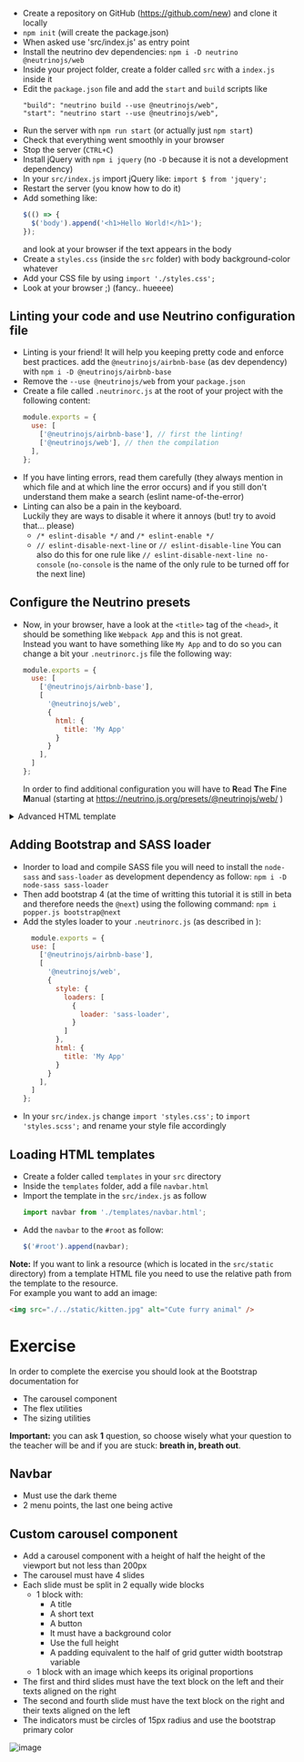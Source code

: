 - Create a repository on GitHub (https://github.com/new) and clone it locally
- `npm init` (will create the package.json)
- When asked use 'src/index.js' as entry point
- Install the neutrino dev dependencies: `npm i -D neutrino @neutrinojs/web`
- Inside your project folder, create a folder called `src` with a `index.js` inside it
- Edit the `package.json` file and add the `start` and `build` scripts like
  ```
  "build": "neutrino build --use @neutrinojs/web",
  "start": "neutrino start --use @neutrinojs/web",
  ```
- Run the server with `npm run start` (or actually just `npm start`)
- Check that everything went smoothly in your browser
- Stop the server (`CTRL+C`)
- Install jQuery with `npm i jquery` (no `-D` because it is not a development dependency)
- In your `src/index.js` import jQuery like:
  `import $ from 'jquery';`
- Restart the server (you know how to do it)
- Add something like:
  ```js
  $(() => {
    $('body').append('<h1>Hello World!</h1>');
  });
  ```
  and look at your browser if the text appears in the body
- Create a `styles.css` (inside the `src` folder) with body background-color whatever
- Add your CSS file by using `import './styles.css';`
- Look at your browser ;) (fancy.. hueeee)

## Linting your code and use Neutrino configuration file

- Linting is your friend! It will help you keeping pretty code and enforce best practices.
  add the `@neutrinojs/airbnb-base` (as dev dependency) with
  `npm i -D @neutrinojs/airbnb-base`
- Remove the `--use @neutrinojs/web` from your `package.json`
- Create a file called `.neutrinorc.js` at the root of your project with the following content:
  ```js
  module.exports = {
    use: [
      ['@neutrinojs/airbnb-base'], // first the linting!
      ['@neutrinojs/web'], // then the compilation
    ],
  };
  ```
- If you have linting errors, read them carefully (they always mention in which file and at which line the error occurs) and if you still don't understand them make a search (eslint name-of-the-error)
- Linting can also be a pain in the keyboard.  
  Luckily they are ways to disable it where it annoys (but! try to avoid that... please)
  - `/* eslint-disable */` and `/* eslint-enable */`
  - `// eslint-disable-next-line` or `// eslint-disable-line`
  You can also do this for one rule like `// eslint-disable-next-line no-console` (`no-console` is the name of the only rule to be turned off for the next line)

## Configure the Neutrino presets

- Now, in your browser, have a look at the `<title>` tag of the `<head>`, it should be something like `Webpack App` and this is not great.  
  Instead you want to have something like `My App` and to do so you can change a bit your `.neutrinorc.js` file the following way:
  ```js
  module.exports = {
    use: [
      ['@neutrinojs/airbnb-base'],
      [
        '@neutrinojs/web',
        {
          html: {
            title: 'My App'
          }
        }
      ],
    ]
  };
  ```
  In order to find additional configuration you will have to
  **R**ead **T**he **F**ine **M**anual (starting at https://neutrino.js.org/presets/@neutrinojs/web/ )

<details><summary>Advanced HTML template</summary>


If you need to customize the HTML even further, you may want to find the template which used by Neutrino / Webpack to render the index.html
  It took me a bit of time but after following the white rabbit.
  I first looked at the `@neutrinojs/html-template` (which was mentioned in the docs of the `@neutrinojs/web`).  
  This lead me to the `html-webpack-template` module and I found the 
  template here: https://github.com/jaketrent/html-webpack-template/blob/master/index.ejs
- Copy the `.ejs` file in your `src` directory (rename it if you want, I did it and called it `html.template.ejs`)
- In your `.neutrinorc.js` file, change the settings to make them look like:
  ```js
  const path = require('path');

  module.exports = {
    use: [
      ['@neutrinojs/airbnb-base'],
      [
        '@neutrinojs/web',
        {
          html: {
            template: path.join(__dirname, 'src/html.template.ejs'),
            title: 'My App',
          }
        }
      ],
    ]
  };
  ```
- Make changes in the template (be careful with what you change though)
- Restart your server


</details>

## Adding Bootstrap and SASS loader

- Inorder to load and compile SASS file you will need to install the `node-sass` and `sass-loader` as development dependency as follow: `npm i -D node-sass sass-loader`
- Then add bootstrap 4 (at the time of writting this tutorial it is still in beta and therefore needs the `@next`) using the following command: `npm i popper.js bootstrap@next`
- Add the styles loader to your `.neutrinorc.js`
  (as described in ):
  ```js
    module.exports = {
    use: [
      ['@neutrinojs/airbnb-base'],
      [
        '@neutrinojs/web',
        {
          style: {
            loaders: [
              {
                loader: 'sass-loader',
              }
            ]
          },
          html: {
            title: 'My App'
          }
        }
      ],
    ]
  };
  ```
- In your `src/index.js` 
  change `import 'styles.css';` to `import 'styles.scss';` and rename your style file accordingly

## Loading HTML templates

- Create a folder called `templates` in your `src` directory
- Inside the `templates` folder, add a file `navbar.html`
- Import the template in the `src/index.js` as follow
  ```js
  import navbar from './templates/navbar.html';
  ```
- Add the `navbar` to the `#root` as follow:
  ```js
  $('#root').append(navbar);
  ```

**Note:** If you want to link a resource (which is located in the `src/static` directory) from a template HTML file you need to use the relative path from the template to the resource.  
For example you want to add an image:
```html
<img src="./../static/kitten.jpg" alt="Cute furry animal" />
```

# Exercise

In order to complete the exercise you should look at the Bootstrap documentation for
- The carousel component
- The flex utilities
- The sizing utilities

**Important:** you can ask **1** question, so choose wisely what your question to the teacher will be and if you are stuck: __breath in, breath out__.

## Navbar

- Must use the dark theme
- 2 menu points, the last one being active

## Custom carousel component

- Add a carousel component with a height of half the height of the viewport but not less than 200px
- The carousel must have 4 slides
- Each slide must be split in 2 equally wide blocks
  - 1 block with:
    - A title
    - A short text
    - A button
    - It must have a background color
    - Use the full height
    - A padding equivalent to the half of grid gutter width bootstrap variable
  - 1 block with an image which keeps its original proportions
- The first and third slides must have the text block on the left and their texts aligned on the right
- The second and fourth slide must have the text block on the right and their texts aligned on the left
- The indicators must be circles of 15px radius and use the bootstrap primary color

![image](https://user-images.githubusercontent.com/65971/33160695-a6e1d4fc-d01e-11e7-9c05-853c27d546c4.png)